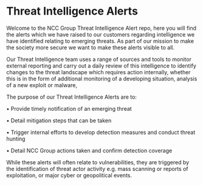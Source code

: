 # Threat Intelligence Alerts

Welcome to the NCC Group Threat Intelligence Alert repo, here you will find the alerts which we have raised to our customers regarding intelligence we have identified relating to emerging threats. As part of our mission to make the society more secure we want to make these alerts visible to all. 

Our Threat Intelligence team uses a range of sources and tools to monitor external reporting and carry out a daily review of this intelligence to identify changes to the threat landscape which requires action internally, whether this is in the form of additional monitoring of a developing situation, analysis of a new exploit or malware, 

The purpose of our Threat Intelligence Alerts are to:

•	Provide timely notification of an emerging threat

•	Detail mitigation steps that can be taken

•	Trigger internal efforts to develop detection measures and conduct threat hunting

•	Detail NCC Group actions taken and confirm detection coverage

While these alerts will often relate to vulnerabilities, they are triggered by the identification of threat actor activity e.g. mass scanning or reports of exploitation, or major cyber or geopolitical events. 
